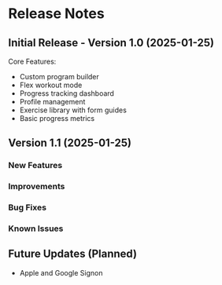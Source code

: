 # Release Notes

## Initial Release - Version 1.0 (2025-01-25)

Core Features:

- Custom program builder
- Flex workout mode
- Progress tracking dashboard
- Profile management
- Exercise library with form guides
- Basic progress metrics

## Version 1.1 (2025-01-25)

### New Features

### Improvements

### Bug Fixes

### Known Issues

## Future Updates (Planned)

- Apple and Google Signon
